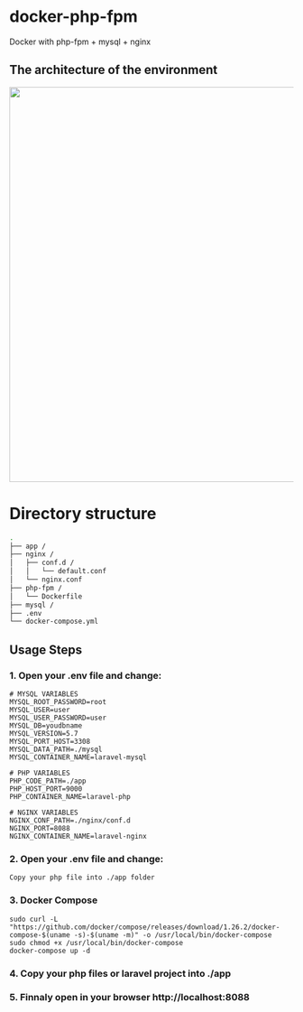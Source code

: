 # docker-php-fpm

Docker with php-fpm + mysql + nginx

## The architecture of the environment
<p align="center"><img width="700" src="https://miro.medium.com/max/2168/0*kvwkBaoVnwbjqX8M.png"></p>


# Directory structure
```bash
.
├── app / 
├── nginx / 
│   ├── conf.d /
│   │   └── default.conf
│   └── nginx.conf
├── php-fpm / 
│   └── Dockerfile
├── mysql / 
├── .env 
└── docker-compose.yml 
```

## Usage Steps

### 1. Open your .env file and change:
```
# MYSQL VARIABLES
MYSQL_ROOT_PASSWORD=root
MYSQL_USER=user
MYSQL_USER_PASSWORD=user
MYSQL_DB=youdbname
MYSQL_VERSION=5.7
MYSQL_PORT_HOST=3308
MYSQL_DATA_PATH=./mysql
MYSQL_CONTAINER_NAME=laravel-mysql

# PHP VARIABLES
PHP_CODE_PATH=./app
PHP_HOST_PORT=9000
PHP_CONTAINER_NAME=laravel-php

# NGINX VARIABLES
NGINX_CONF_PATH=./nginx/conf.d
NGINX_PORT=8088
NGINX_CONTAINER_NAME=laravel-nginx
```

### 2. Open your .env file and change:
```
Copy your php file into ./app folder
```

### 3. Docker Compose
```console
sudo curl -L "https://github.com/docker/compose/releases/download/1.26.2/docker-compose-$(uname -s)-$(uname -m)" -o /usr/local/bin/docker-compose
sudo chmod +x /usr/local/bin/docker-compose
docker-compose up -d
```

### 4. Copy your php files or laravel project into ./app


### 5. Finnaly open in your browser http://localhost:8088
